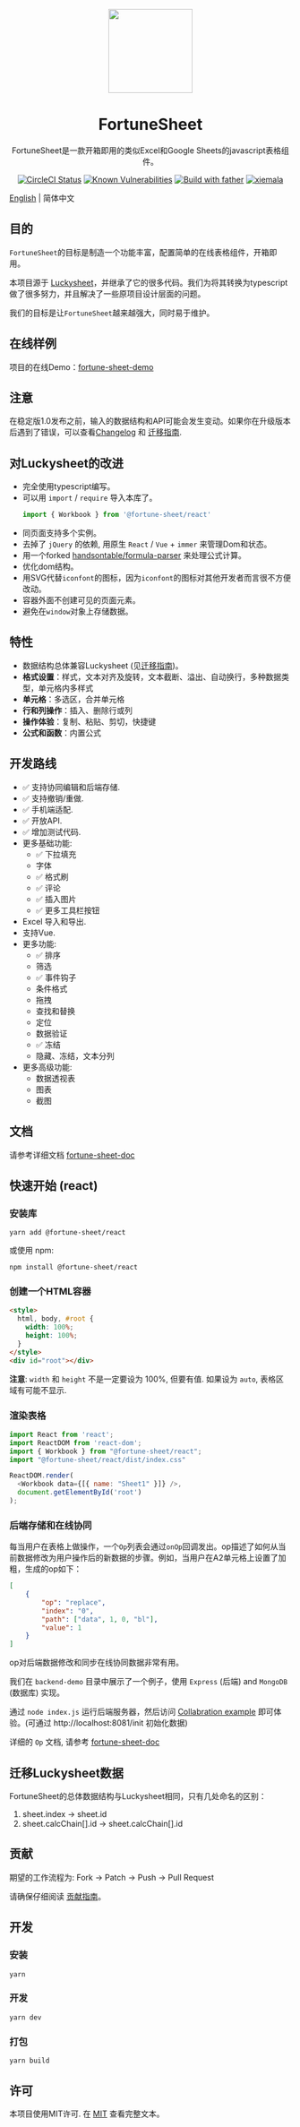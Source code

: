 
<p align="center">
  <img align="center" src="logo.png" width="150px" height="150px" />
</p>
<h1 align="center">FortuneSheet</h1>
<p align="center">FortuneSheet是一款开箱即用的类似Excel和Google Sheets的javascript表格组件。</p>

<div align="center">

[![CircleCI Status](https://circleci.com/gh/ruilisi/fortune-sheet.svg?style=shield)](https://circleci.com/gh/ruilisi/fortune-sheet)
[![Known Vulnerabilities](https://snyk.io/test/github/ruilisi/fortune-sheet/badge.svg)](https://snyk.io/test/github/ruilisi/fortune-sheet)
[![Build with father](https://img.shields.io/badge/build%20with-father-028fe4.svg)](https://github.com/umijs/father/)
[![xiemala](https://img.shields.io/badge/maintained%20by-xiemala-cc00ff.svg)](https://xiemala.com/)

</div>

[English](./README.md) | 简体中文

## 目的

`FortuneSheet`的目标是制造一个功能丰富，配置简单的在线表格组件，开箱即用。

本项目源于 [Luckysheet](https://github.com/mengshukeji/Luckysheet)，并继承了它的很多代码。我们为将其转换为typescript做了很多努力，并且解决了一些原项目设计层面的问题。

我们的目标是让`FortuneSheet`越来越强大，同时易于维护。

## 在线样例

项目的在线Demo：[fortune-sheet-demo](https://ruilisi.github.io/fortune-sheet-demo/)

## 注意
在稳定版1.0发布之前，输入的数据结构和API可能会发生变动。如果你在升级版本后遇到了错误，可以查看[Changelog](./CHANGELOG.md) 和 [迁移指南](#迁移luckysheet数据).

## 对Luckysheet的改进

- 完全使用typescript编写。
- 可以用 `import` / `require` 导入本库了。
  ```js
  import { Workbook } from '@fortune-sheet/react'
  ```
- 同页面支持多个实例。
- 去掉了 `jQuery` 的依赖, 用原生 `React` / `Vue` + `immer` 来管理Dom和状态。
- 用一个forked [handsontable/formula-parser](https://github.com/handsontable/formula-parser) 来处理公式计算。
- 优化dom结构。
- 用SVG代替`iconfont`的图标，因为`iconfont`的图标对其他开发者而言很不方便改动。
- 容器外面不创建可见的页面元素。
- 避免在`window`对象上存储数据。

## 特性

- 数据结构总体兼容Luckysheet (见[迁移指南](#迁移luckysheet数据))。
- **格式设置**：样式，文本对齐及旋转，文本截断、溢出、自动换行，多种数据类型，单元格内多样式
- **单元格**：多选区，合并单元格
- **行和列操作**：插入、删除行或列
- **操作体验**：复制、粘贴、剪切，快捷键
- **公式和函数**：内置公式

## 开发路线
- ✅ 支持协同编辑和后端存储.
- ✅ 支持撤销/重做.
- ✅ 手机端适配.
- ✅ 开放API.
- ✅ 增加测试代码.
- 更多基础功能:
  - ✅ 下拉填充
  - 字体
  - ✅ 格式刷
  - ✅ 评论
  - ✅ 插入图片
  - ✅ 更多工具栏按钮
- Excel 导入和导出.
- 支持Vue.
- 更多功能:
  - ✅ 排序
  - 筛选
  - ✅ 事件钩子
  - 条件格式
  - 拖拽
  - 查找和替换
  - 定位
  - 数据验证
  - ✅ 冻结
  - 隐藏、冻结，文本分列
- 更多高级功能:
  - 数据透视表
  - 图表
  - 截图


## 文档

请参考详细文档 [fortune-sheet-doc](https://ruilisi.github.io/fortune-sheet-docs/)

## 快速开始 (react)

### 安装库
```shell
yarn add @fortune-sheet/react
```
或使用 npm:
```shell
npm install @fortune-sheet/react
```

### 创建一个HTML容器
```html
<style>
  html, body, #root {
    width: 100%;
    height: 100%;
  }
</style>
<div id="root"></div>
```

**注意**: `width` 和 `height` 不是一定要设为 100%, 但要有值. 如果设为 `auto`, 表格区域有可能不显示.

### 渲染表格

```js
import React from 'react';
import ReactDOM from 'react-dom';
import { Workbook } from "@fortune-sheet/react";
import "@fortune-sheet/react/dist/index.css"

ReactDOM.render(
  <Workbook data={[{ name: "Sheet1" }]} />,
  document.getElementById('root')
);
```

### 后端存储和在线协同

每当用户在表格上做操作，一个`Op`列表会通过`onOp`回调发出。op描述了如何从当前数据修改为用户操作后的新数据的步骤。例如，当用户在A2单元格上设置了加粗，生成的op如下：

```json
[
    {
        "op": "replace",
        "index": "0",
        "path": ["data", 1, 0, "bl"],
        "value": 1
    }
]
```

op对后端数据修改和同步在线协同数据非常有用。

我们在 `backend-demo` 目录中展示了一个例子，使用 `Express` (后端) and `MongoDB` (数据库) 实现。

通过 `node index.js` 运行后端服务器，然后访问 [Collabration example](https://ruilisi.github.io/fortune-sheet-demo/?path=/story/collabration--example) 即可体验。(可通过 http://localhost:8081/init 初始化数据)

详细的 `Op` 文档, 请参考 [fortune-sheet-doc](https://ruilisi.github.io/fortune-sheet-docs/zh/guide/op.html)

## 迁移Luckysheet数据
FortuneSheet的总体数据结构与Luckysheet相同，只有几处命名的区别：

1. sheet.index -> sheet.id
2. sheet.calcChain[].id -> sheet.calcChain[].id

## 贡献
期望的工作流程为: Fork -> Patch -> Push -> Pull Request

请确保仔细阅读 [贡献指南](https://ruilisi.github.io/fortune-sheet-docs/zh/guide/contribute.html)。


## 开发
### 安装
```shell
yarn
```

### 开发
```shell
yarn dev
```

### 打包
```shell
yarn build
```

## 许可
本项目使用MIT许可. 在 [MIT](http://opensource.org/licenses/MIT) 查看完整文本。
